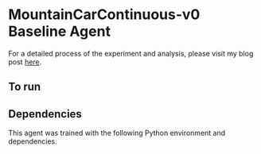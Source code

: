 # MountainCarContinuous-v0 Baseline Agent

For a detailed process of the experiment and analysis, please visit my blog post [here]().

## To run


## Dependencies

This agent was trained with the following Python environment and dependencies.

